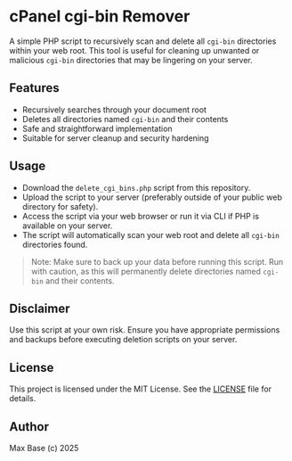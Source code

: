 # cPanel cgi-bin Remover

A simple PHP script to recursively scan and delete all `cgi-bin` directories within your web root. This tool is useful for cleaning up unwanted or malicious `cgi-bin` directories that may be lingering on your server.

## Features

- Recursively searches through your document root
- Deletes all directories named `cgi-bin` and their contents
- Safe and straightforward implementation
- Suitable for server cleanup and security hardening

## Usage

- Download the `delete_cgi_bins.php` script from this repository.
- Upload the script to your server (preferably outside of your public web directory for safety).
- Access the script via your web browser or run it via CLI if PHP is available on your server.
- The script will automatically scan your web root and delete all `cgi-bin` directories found.

> Note: Make sure to back up your data before running this script.
Run with caution, as this will permanently delete directories named `cgi-bin` and their contents.

## Disclaimer

Use this script at your own risk. Ensure you have appropriate permissions and backups before executing deletion scripts on your server.

## License

This project is licensed under the MIT License. See the [LICENSE](LICENSE) file for details.

## Author

Max Base (c) 2025

